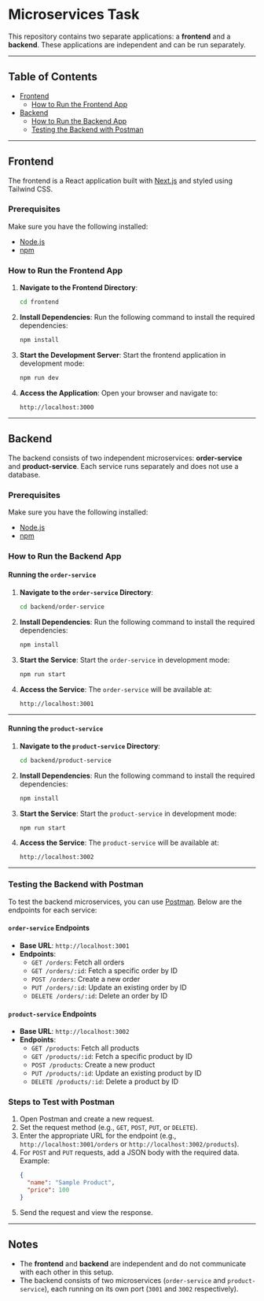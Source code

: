# Microservices Task

This repository contains two separate applications: a **frontend** and a **backend**. These applications are independent and can be run separately.

---

## Table of Contents

- [Frontend](#frontend)
  - [How to Run the Frontend App](#how-to-run-the-frontend-app)
- [Backend](#backend)
  - [How to Run the Backend App](#how-to-run-the-backend-app)
  - [Testing the Backend with Postman](#testing-the-backend-with-postman)

---

## Frontend

The frontend is a React application built with [Next.js](https://nextjs.org) and styled using Tailwind CSS.

### Prerequisites

Make sure you have the following installed:

- [Node.js](https://nodejs.org)
- [npm](https://www.npmjs.com/)

### How to Run the Frontend App

1. **Navigate to the Frontend Directory**:

   ```bash
   cd frontend
   ```

2. **Install Dependencies**:
   Run the following command to install the required dependencies:

   ```bash
   npm install
   ```

3. **Start the Development Server**:
   Start the frontend application in development mode:

   ```bash
   npm run dev
   ```

4. **Access the Application**:
   Open your browser and navigate to:
   ```
   http://localhost:3000
   ```

---

## Backend

The backend consists of two independent microservices: **order-service** and **product-service**. Each service runs separately and does not use a database.

### Prerequisites

Make sure you have the following installed:

- [Node.js](https://nodejs.org)
- [npm](https://www.npmjs.com/)

### How to Run the Backend App

#### Running the `order-service`

1. **Navigate to the `order-service` Directory**:

   ```bash
   cd backend/order-service
   ```

2. **Install Dependencies**:
   Run the following command to install the required dependencies:

   ```bash
   npm install
   ```

3. **Start the Service**:
   Start the `order-service` in development mode:

   ```bash
   npm run start
   ```

4. **Access the Service**:
   The `order-service` will be available at:
   ```
   http://localhost:3001
   ```

---

#### Running the `product-service`

1. **Navigate to the `product-service` Directory**:

   ```bash
   cd backend/product-service
   ```

2. **Install Dependencies**:
   Run the following command to install the required dependencies:

   ```bash
   npm install
   ```

3. **Start the Service**:
   Start the `product-service` in development mode:

   ```bash
   npm run start
   ```

4. **Access the Service**:
   The `product-service` will be available at:
   ```
   http://localhost:3002
   ```

---

### Testing the Backend with Postman

To test the backend microservices, you can use [Postman](https://www.postman.com/). Below are the endpoints for each service:

#### `order-service` Endpoints

- **Base URL**: `http://localhost:3001`
- **Endpoints**:
  - `GET /orders`: Fetch all orders
  - `GET /orders/:id`: Fetch a specific order by ID
  - `POST /orders`: Create a new order
  - `PUT /orders/:id`: Update an existing order by ID
  - `DELETE /orders/:id`: Delete an order by ID

#### `product-service` Endpoints

- **Base URL**: `http://localhost:3002`
- **Endpoints**:
  - `GET /products`: Fetch all products
  - `GET /products/:id`: Fetch a specific product by ID
  - `POST /products`: Create a new product
  - `PUT /products/:id`: Update an existing product by ID
  - `DELETE /products/:id`: Delete a product by ID

### Steps to Test with Postman

1. Open Postman and create a new request.
2. Set the request method (e.g., `GET`, `POST`, `PUT`, or `DELETE`).
3. Enter the appropriate URL for the endpoint (e.g., `http://localhost:3001/orders` or `http://localhost:3002/products`).
4. For `POST` and `PUT` requests, add a JSON body with the required data. Example:
   ```json
   {
     "name": "Sample Product",
     "price": 100
   }
   ```
5. Send the request and view the response.

---

## Notes

- The **frontend** and **backend** are independent and do not communicate with each other in this setup.
- The backend consists of two microservices (`order-service` and `product-service`), each running on its own port (`3001` and `3002` respectively).
